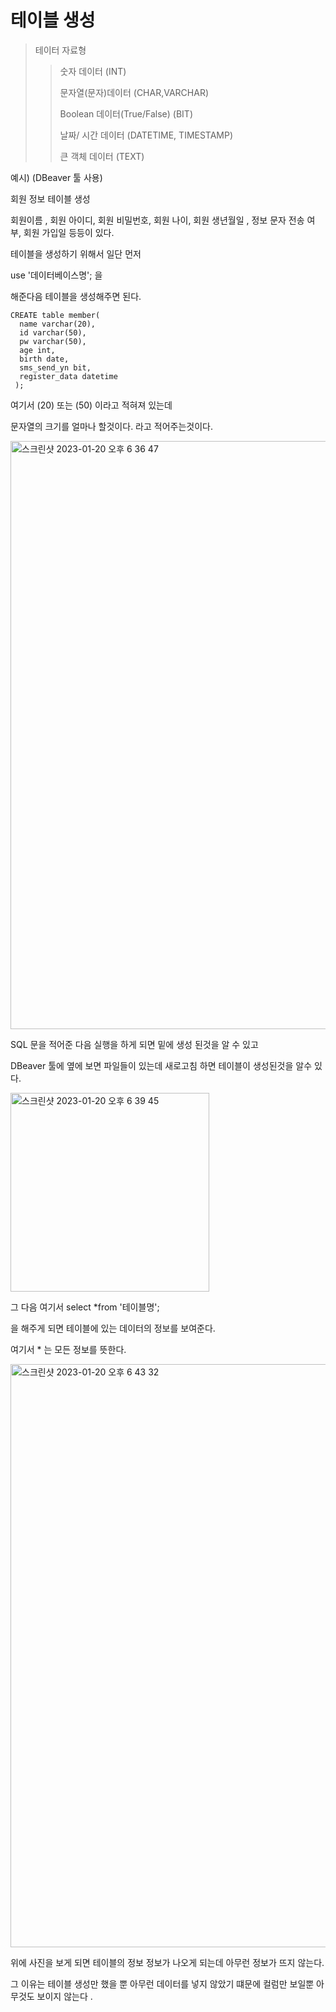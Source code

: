 # 테이블 생성 

> 테이터 자료형 
> 
> > 숫자 데이터 (INT)
> > 
> > 문자열(문자)데이터 (CHAR,VARCHAR)
> > 
> > Boolean 데이터(True/False) (BIT)
> > 
> > 날짜/ 시간 데이터 (DATETIME, TIMESTAMP)
> > 
> > 큰 객체 데이터 (TEXT)

예시)  (DBeaver 툴 사용)

회원 정보 테이블 생성 

회원이름 , 회원 아이디, 회원 비밀번호, 회원 나이, 회원 생년월일 , 정보 문자 전송 여부, 회원 가입일 등등이 있다.

테이블을 생성하기 위해서 일단 먼저 

use '데이터베이스명'; 을 

해준다음 테이블을 생성해주면 된다.

```
CREATE table member(
  name varchar(20),
  id varchar(50),
  pw varchar(50),
  age int,
  birth date,
  sms_send_yn bit,
  register_data datetime
 );
```

여기서 (20) 또는 (50) 이라고 적혀져 있는데 

문자열의 크기를 얼마나 할것이다. 라고 적어주는것이다.

<img width="941" alt="스크린샷 2023-01-20 오후 6 36 47" src="https://user-images.githubusercontent.com/104719555/213663638-abb8a817-87ec-4ea3-8315-cd3c6d42374f.png">

SQL 문을 적어준 다음 실행을 하게 되면 밑에 생성 된것을 알 수 있고 

DBeaver 툴에 옆에 보면 파일들이 있는데 새로고침 하면 테이블이 생성된것을 알수 있다.

<img width="318" alt="스크린샷 2023-01-20 오후 6 39 45" src="https://user-images.githubusercontent.com/104719555/213664183-c798f500-844c-4653-9742-805286c600e8.png">


그 다음 여기서 select *from '테이블명';

을 해주게 되면 테이블에 있는 데이터의 정보를 보여준다.

여기서 * 는 모든 정보를 뜻한다.

<img width="933" alt="스크린샷 2023-01-20 오후 6 43 32" src="https://user-images.githubusercontent.com/104719555/213664873-e46f6d74-322b-4841-be61-4a4343e166bf.png">

위에 사진을 보게 되면 테이블의 정보 정보가 나오게 되는데 아무런 정보가 뜨지 않는다.

그 이유는 테이블 생성만 했을 뿐 아무런 데이터를 넣지 않았기 떄문에 컬럼만 보일뿐 아무것도 보이지 않는다 .
